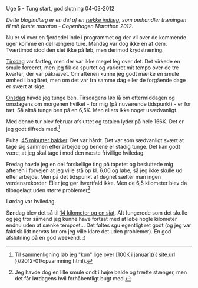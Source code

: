 Uge 5 - Tung start, god slutning
04-03-2012


*Dette blogindlæg er en del af en [række indlæg](/marathon.html), som omhandler træningen til mit første maraton - Copenhagen Marathon 2012.*

Nu er vi over en fjerdedel inde i programmet og der vil over de kommende uger komme en del længere ture. Mandag var dog ikke en af dem. Tværtimod stod den slet ikke på løb, men derimod krydstræning.

[Tirsdag](http://connect.garmin.com/activity/153424128) var fartleg, men der var ikke meget leg over det. Det virkede en smule forceret, men jeg fik da spurtet og varieret mit tempo over de tre kvarter, der var påkrævet. Om aftenen kunne jeg godt mærke en smule ømhed i baglåret, men om det var fra samme dag eller de forgående dage er svært at sige.

[Onsdag](http://connect.garmin.com/activity/153605075) havde jeg tunge ben. Tirsdagens løb lå om eftermiddagen og onsdagens om morgenen hvilket - for mig (på nuværende tidspunkt) - er for tæt. Så altså tunge ben på en 6,5K. Men ellers ikke noget usædvanligt.

Med denne tur blev februar afsluttet og totalen lyder på hele 166K. Det er jeg godt tilfreds med.[^2]

Puha. [45 minutter bakker](http://connect.garmin.com/activity/153978031). Det var hårdt. Det var som sædvanligt svært at tage sig sammen efter arbejde og benene er stadig tunge. Det kan godt være, at jeg skal tage i mod den næste frivillige hviledag.

Fredag havde jeg en del forskellige ting på tapetet og besluttede mig aftenen i forvejen at jeg ville stå op kl. 6.00 og løbe, så jeg ikke skulle ud efter arbejde. Men på det tidspunkt af døgnet sætter man ingen verdensrekorder. Eller jeg gør ihvertfald ikke. Men de 6,5 kilometer blev da tilbagelagt uden større problemer[^3].

Lørdag var hviledag.

Søndag blev det så til [14 kilometer og en sjat](http://connect.garmin.com/activity/154808094). Alt fungerede som det skulle og jeg tror såmend jeg kunne have fortsat med at løbe nogle kilometer endnu uden at sænke tempoet... Det føltes sgu egentligt ret godt (og jeg var faktisk lidt nervøs for om jeg ville klare det uden problemer). En god afslutning på en god weekend. :)

[^2]: Til sammenligning løb jeg "kun" lige over [100K i januar]({{ site.url }}/2012-01/opvarmning.html).
[^3]: Jeg havde dog en lille smule ondt i højre balde og trætte stænger, men det får lørdagens hvil forhåbentligt bugt med.
